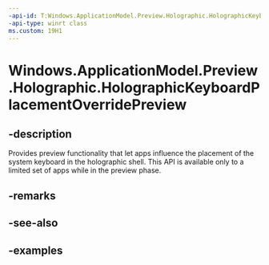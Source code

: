 ```yaml
---
-api-id: T:Windows.ApplicationModel.Preview.Holographic.HolographicKeyboardPlacementOverridePreview
-api-type: winrt class
ms.custom: 19H1
---
```


<!-- Class syntax.
public class HolographicKeyboardPlacementOverridePreview 
-->

# Windows.ApplicationModel.Preview.Holographic.HolographicKeyboardPlacementOverridePreview

## -description
Provides preview functionality that let apps influence the placement of the system keyboard in the holographic shell. This API is available only to a limited set of apps while in the preview phase.

## -remarks

## -see-also

## -examples

